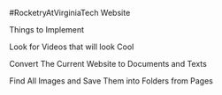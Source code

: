 #RocketryAtVirginiaTech Website

Things to Implement

Look for Videos that will look Cool

Convert The Current Website to Documents and Texts

Find All Images and Save Them into Folders from Pages

